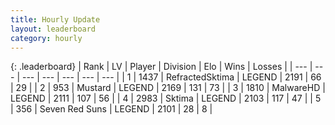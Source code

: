 ```yaml
---
title: Hourly Update
layout: leaderboard
category: hourly
---
```


{: .leaderboard}
| Rank | LV | Player | Division | Elo | Wins | Losses |
| --- | --- | --- | --- | --- | --- | --- |
| <span data-change="0">1</span> | 1437 | <span title="ID: 402846">RefractedSktima</span> | LEGEND | <span data-change="0">2191</span> | <span data-change="0">66</span> | <span data-change="0">29</span> |
| <span data-change="0">2</span> | 953 | <span title="ID: 611082">Mustard</span> | LEGEND | <span data-change="0">2169</span> | <span data-change="0">131</span> | <span data-change="0">73</span> |
| <span data-change="0">3</span> | 1810 | <span title="ID: 261794">MalwareHD</span> | LEGEND | <span data-change="0">2111</span> | <span data-change="0">107</span> | <span data-change="0">56</span> |
| <span data-change="0">4</span> | 2983 | <span title="ID: 353063">Sktima</span> | LEGEND | <span data-change="0">2103</span> | <span data-change="0">117</span> | <span data-change="0">47</span> |
| <span data-change="0">5</span> | 356 | <span title="ID: 670324">Seven Red Suns</span> | LEGEND | <span data-change="0">2101</span> | <span data-change="0">28</span> | <span data-change="0">8</span> |